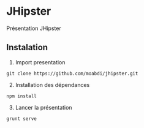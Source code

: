 # JHipster
Présentation JHipster

## Instalation
1. Import presentation
```
git clone https://github.com/moabdi/jhipster.git
```

2. Installation des dépendances  
```
npm install
```

3. Lancer la présentation
```
grunt serve
```

